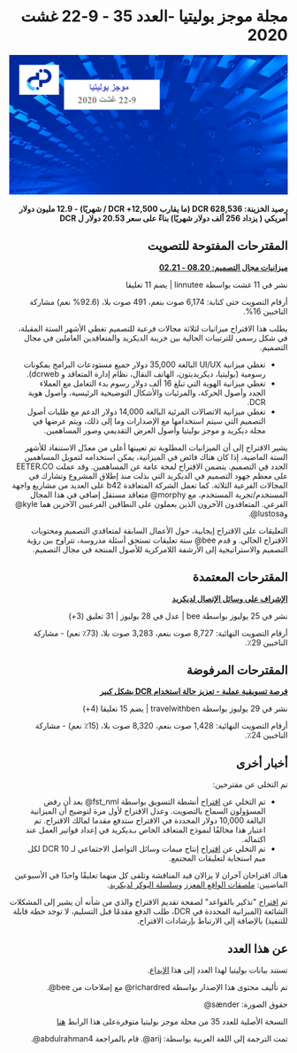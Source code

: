 <div dir="rtl">

# مجلة موجز بوليتيا -العدد 35 - 9-22 غشت 2020

![Image credit: @sænder](../img/035-title.png)

**رصيد الخزينة: 628,536 DCR (ما يقارب 12,500+ DCR / شهريًا) - 12.9 مليون دولار أمريكي ( يزداد 256 ألف دولار شهريًا) بناءً على سعر 20.53 دولار ل DCR**

## المقترحات المفتوحة للتصويت

**[ميزانيات مجال التصميم: 08.20 - 02.21](https://proposals.decred.org/proposals/1dc1571)**

نشر في 11 غشت بواسطة linnutee | يضم 11 تعليقا

أرقام التصويت حتى كتابة: 6,174 صوت بنعم، 491 صوت بلا، (92.6% نعم) مشاركة الناخبين 16%.

يطلب هذا الاقتراح ميزانيات لثلاثة مجالات فرعية للتصميم تغطي الأشهر الستة المقبلة، في شكل رسمي للترتيبات الحالية بين خزينة الديكريد والمتعاقدين العاملين في مجال التصميم.

* تغطي ميزانية UI/UX البالغة 35,000 دولار جميع مستودعات البرامج بمكونات رسومية (بوليتيا، ديكريديتون، الهاتف النقال، نظام إدارة المتعاقد و dcrweb).
* تغطي ميزانية الهوية التي تبلغ 16 ألف دولار رسوم بدء التعامل مع العملاء الجدد وأصول الحركة، والمرئيات والأشكال التوضيحية الرئيسية، وأصول هوية DCR.
* تغطي ميزانية الاتصالات المرئية البالغة 14,000 دولار الدعم مع طلبات أصول التصميم التي سيتم استخدامها مع الإصدارات وما إلى ذلك، ويتم عرضها في مجلة ديكريد و موجز بوليتيا وأصول العرض التقديمي وصور المساهمين.

يشير الاقتراح إلى أن الميزانيات المطلوبة تم تعيينها أعلى من معدّل الاستنفاد للأشهر الستة الماضية، إذا كان هناك فائض في الميزانية، يمكن استخدامه لتمويل المساهمين الجدد في التصميم. يتضمن الاقتراح لمحة عامة عن المساهمين. وقد عملت EETER.CO على معظم جهود التصميم في الديكريد التي بذلت منذ إطلاق المشروع وتشارك في المجالات الفرعية الثلاثة. كما تعمل الشركة المتعاقدة b42 على العديد من مشاريع واجهة المستخدم/تجربة المستخدم، مع morphy@ متعاقد مستقل إضافي في هذا المجال الفرعي. المتعاقدون الآخرون الذين يعملون على النطاقين الفرعيين الآخرين هما kyle@ وlustosa@.

التعليقات على الاقتراح إيجابية، حول الأعمال السابقة لمتعاقدي التصميم ومحتويات الاقتراح الحالي. و قدم bee@ ستة تعليقات تستحق أسئلة مدروسة، تتراوح بين رؤية التصميم والاستراتيجية إلى الأرشفة اللامركزية للأصول المنتجة في مجال التصميم.

## المقترحات المعتمدة

**[الإشراف على وسائل الإتصال لديكريد](https://proposals.decred.org/proposals/32cba00)**

نشر في 25 يوليوز بواسطة bee | عدل في 28 يوليوز | 31 تعليق (3+)

أرقام التصويت النهائية: 8,727 صوت بنعم، 3,283 صوت بلا، (73٪ نعم) - مشاركة الناخبين 29٪.

## المقترحات المرفوضة

**[فرصة تسويقية عملية - تعزيز حالة استخدام DCR بشكل كبير](https://proposals.decred.org/proposals/2dcbc3e)**

نشر في 29 يوليوز بواسطة travelwithben | يضم 15 تعليقا (4+)

أرقام التصويت النهائية: 1,428 صوت بنعم، 8,320 صوت بلا، (15٪ نعم) - مشاركة الناخبين 24٪.

## أخبار أخرى

تم التخلي عن مقترحين:

* تم التخلي عن [اقتراح](https://proposals.decred.org/proposals/3372cfc) أنشطة التسويق بواسطة fst\_nml@ بعد أن رفض المسؤولون السماح بالتصويت. وعدل الاقتراح لأول مرة لتوضيح أن الميزانية البالغة 10,000 دولار المحددة في الاقتراح ستدفع مقدما لمالك الاقتراح. تم اعتبار هذا مخالفًا لنموذج المتعاقد الخاص بـديكريد في إعداد فواتير العمل عند اكتماله.
* تم التخلي عن [اقتراح](https://proposals.decred.org/proposals/4f81031) إنتاج ميمات وسائل التواصل الاجتماعي لـ 10 DCR لكل ميم استجابة لتعليقات المجتمع.

هناك اقتراحان آخران لا يزالان قيد المناقشة وتلقى كل منهما تعليقًا واحدًا في الأسبوعين الماضيين: [ملصقات الواقع المعزز](https://proposals.decred.org/proposals/dedf452) و[سلسلة البوكر لديكريد](https://proposals.decred.org/proposals/7a67ed5).

تم [اقتراح](https://github.com/decred/politeiagui/issues/2116) "تذكير بالقواعد" لصفحة تقديم الاقتراح والذي من شأنه أن يشير إلى المشكلات الشائعة (الميزانية المحددة في DCR، طلب الدفع مقدمًا قبل التسليم، لا توجد خطة قابلة للتنفيذ) بالإضافة إلى الارتباط بإرشادات الاقتراح.

## عن هذا العدد

تستند بيانات بوليتيا لهذا العدد إلى هذا [الإيداع](https://github.com/decred-proposals/mainnet/commit/8a89b38afea145fb55e932a7911c6f64186310c7).

تم تأليف محتوى هذا الإصدار بواسطة richardred@ مع إصلاحات من bee@.

حقوق الصورة: sænder@

النسخة الأصلية للعدد 35 من مجلة موجز بوليتيا متوفرةعلى هذا الرابط [هنا](https://blockcommons.red/politeia-digest/issue035/)

تمت الترجمة إلى اللغة العربية بواسطة: arij@. قام بالمراجعة abdulrahman4@.

</div>
